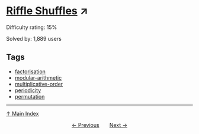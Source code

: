# [Riffle Shuffles](https://projecteuler.net/problem=622) ↗️

Difficulty rating: 15%

Solved by: 1,889 users
## Tags

- [factorisation](../tags/factorisation.md)
- [modular-arithmetic](../tags/modular-arithmetic.md)
- [multiplicative-order](../tags/multiplicative-order.md)
- [periodicity](../tags/periodicity.md)
- [permutation](../tags/permutation.md)



---

[↑ Main Index](../README.md)


<div align=center><a href='621.md'>← Previous</a> &nbsp;&nbsp; &nbsp;&nbsp;  <a href='623.md'>Next →</a></div>
